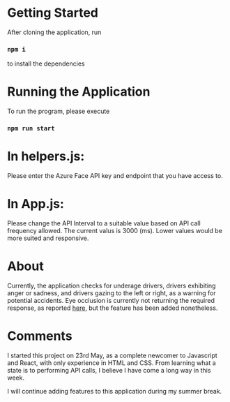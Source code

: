 # Getting Started

After cloning the application, run
### `npm i`
to install the dependencies

# Running the Application

To run the program, please execute
### `npm run start`

# In helpers.js: 

Please enter the Azure Face API key and endpoint that you have access to.

# In App.js: 

Please change the API Interval to a suitable value based on API call frequency allowed. The current valus is 3000 (ms). Lower values would be more suited and responsive.

# About

Currently, the application checks for underage drivers, drivers exhibiting anger or sadness, and drivers gazing to the left or right, as a warning for potential accidents. Eye occlusion is currently not returning the required response, as reported [here](https://social.msdn.microsoft.com/Forums/en-US/06e7af8f-58f0-423c-99bd-26ff65bc29d6/azure-face-api-eyes-occlusion-problems?forum=csharpgeneral), but the feature has been added nonetheless.

# Comments

I started this project on 23rd May, as a complete newcomer to Javascript and React, with only experience in HTML and CSS. From learning what a state is to performing API calls, I believe I have come a long way in this week.

I will continue adding features to this application during my summer break.
